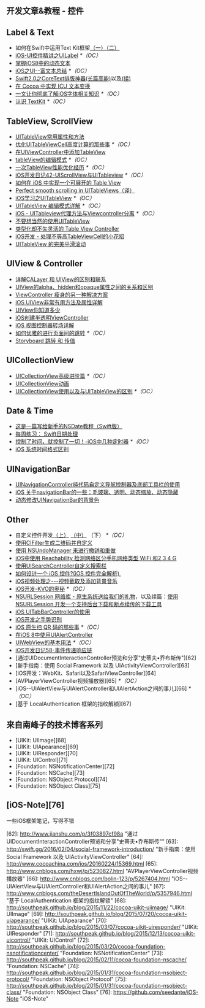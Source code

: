 ## 开发文章&教程 - 控件

## Label & Text
- 如何在Swift中运用Text Kit框架[（一）][1][（二）][2]
- [iOS-UI控件精讲之UILabel][3] _\*（OC）_
- [掌握iOS8中的动态文本][4]
- [iOS之UI--富文本总结][5] _\*（OC）_
- [Swift2.0之CoreText排版神器(长篇高能)][6]以及[(续)][7]
- [在 Cocoa 中实现 ICU 文本变换][8]
- [一文让你彻底了解iOS字体相关知识][9] _\*（OC）_
- [认识 TextKit][10] _\*（OC）_

## TableView, ScrollView
- [UITableView常用属性和方法][11]
- [优化UITableViewCell高度计算的那些事][12] _\*（OC）_
- [在UIViewController中添加TableView][13]
- [tableView的编辑模式][14] _\*（OC）_
- [一次TableView性能优化经历][15] _\*（OC）_
- [iOS开发日记42-UIScrollView与UITableview][16] _\*（OC）_
- [如何在 iOS 中实现一个可展开的 Table View][17]
- [Perfect smooth scrolling in UITableViews（译）][18]
- [iOS学习之UITableView][19] _\*（OC）_
- [UITableView 编辑模式详解][20] _\*（OC）_
- [iOS - UITableview代理方法与Viewcontroller分离][21] _\*（OC）_
- [不要想当然的使用UITableView][22]
- [类型化却不失灵活的 Table View Controller][23]
- [iOS开发 - 处理不等高TableViewCell的小花招][24]
- [UITableView 的完美平滑滚动][25]

## UIView & Controller
- [详解CALayer 和 UIView的区别和联系][26]
- [UIView的alpha、hidden和opaque属性之间的关系和区别][27]
- [ViewController 瘦身的另一种解决方案][28]
- [iOS UIView非常有用方法及属性详解][29]
- [UIView你知道多少][30]
- [iOS创建半透明ViewController][31]
- [iOS 视图控制器转场详解][32]
- [如何优雅的进行页面间的跳转][33] _\*（OC）_
- [Storyboard 跳转 和 传值][34]

## UICollectionView
- [UICollectionView高级进阶篇][35] _\*（OC）_
- [UICollectionView动画][36]
- [UICollectionView使用以及与UITableView的区别][37] _\*（OC）_

## Date & Time
- [这是一篇写给新手的NSDate教程（Swift版）][38]
- [每周练习： Swift日期处理][39]
- [控制了时间，就控制了一切！-iOS中几种定时器][40] _\*（OC）_
- [iOS 系统时间格式区别][41]

## UINavigationBar
- [UINavigationController纯代码自定义导航控制器及底部工具栏的使用][42]
- [iOS 关于navigationBar的一些：毛玻璃、透明、动态缩放、动态隐藏][43]
- [动态修改UINavigationBar的背景色][44]

## Other
- 自定义控件开发[（上）][45] [（中）][46] （下） _\*（OC）_
- [使用CIFilter生成二维码并自定义][47]　
- [使用 NSUndoManager 来进行撤销和重做][48]
- [iOS中使用 Reachability 检测网络区分手机网络类型 WiFi 和2 3 4 G][49]
- [使用UISearchController自定义搜索栏][50]
- [如何设计一个 iOS 控件?(iOS 控件完全解析) ][51]
- [iOS视频处理之---视频截取及添加背景音乐][52]
- [iOS开发-KVO的奥秘][53] _\*（OC）_
- [NSURLSession 网络库 - 原生系统送给我们的礼物][54]，以及续篇：[使用 NSURLSession 开发一个支持后台下载和断点续传的下载工具][55]
- [iOS UITabBarController的使用][56]
- [iOS开发之手势识别][57]
- [iOS 原生扫 QR 码的那些事][58] _\*（OC）_
- [在iOS 8中使用UIAlertController][59]
- [UIWebView的基本用法][60] _\*（OC）_
- [iOS开发日记58-事件传递响应链][61]
- [通过UIDocumentInteractionController预览和分享"史蒂夫•乔布斯传"][62]
- [新手指南：使用 Social Framework 以及 UIActivityViewController][63]
- [iOS开发：WebKit、Safari以及SafariViewController][64]
- [AVPlayerViewController视频播放器][65] _\*（OC）_
- [iOS--UIAlertView与UIAlertController和UIAlertAction之间的事儿][66] _\*（OC）_
- [基于 LocalAuthentication 框架的指纹解锁][67]

## 来自南峰子的技术博客系列
- [UIKit: UIImage][68]
- [UIKit: UIApearance][69]
- [UIKit: UIResponder][70]
- [UIKit: UIControl][71]
- [Foundation: NSNotificationCenter][72]
- [Foundation: NSCache][73]
- [Foundation: NSObject Protocol][74]
- [Foundation: NSObject Class][75]

## [iOS-Note][76]
一些iOS框架笔记，写得不错

[1]:	http://www.devtalking.com/articles/text-kit-tutorial-in-swift-1/
[2]:	http://www.devtalking.com/articles/text-kit-tutorial-in-swift-2/
[3]:	http://www.cnblogs.com/iyou/p/4936606.html "iOS-UI控件精讲之UILabel"
[4]:	http://www.devtf.cn/?p=1199 "掌握iOS8中的动态文本"
[5]:	http://www.cnblogs.com/goodboy-heyang/p/5143135.html "iOS之UI--富文本总结"
[6]:	http://allluckly.cn/%E6%8A%95%E7%A8%BF/tuogao14 "Swift2.0之CoreText排版神器(长篇高能)January 31, 2016"
[7]:	http://allluckly.cn/%E6%8A%95%E7%A8%BF/tuogao17 "Swift2.0之CoreText排版神器(续)February 05, 2016"
[8]:	http://swift.gg/2016/02/23/cocoa-icu-text-transforms/ "在 Cocoa 中实现 ICU 文本变换"
[9]:	http://www.cnblogs.com/dsxniubility/p/4699352.html
[10]:	http://blog.jobbole.com/51965/
[11]:	http://beauty-soft.net/blog/ceiba/Ios/20140102/680.html
[12]:	http://blog.sunnyxx.com/2015/05/17/cell-height-calculation/
[13]:	http://conanwhf.gitcafe.io/2015/09/12/AddTableViewInUIViewController/
[14]:	http://www.cnblogs.com/1079062429lm/p/4820605.html
[15]:	http://yyny.me/ios/%E4%B8%80%E6%AC%A1TableView%E6%80%A7%E8%83%BD%E4%BC%98%E5%8C%96%E7%BB%8F%E5%8E%86/
[16]:	http://www.cnblogs.com/Twisted-Fate/p/4933135.html "iOS开发日记42-UIScrollView与UITableview"
[17]:	http://swift.gg/2015/12/03/expandable-table-view/ "如何在 iOS 中实现一个可展开的 Table View"
[18]:	http://southpeak.github.io/blog/2015/12/20/perfect-smooth-scrolling-in-uitableviews/ "Perfect smooth scrolling in UITableViews"
[19]:	http://www.cnblogs.com/zhenzhen123/p/5071743.html "iOS学习之UITableView"
[20]:	http://segmentfault.com/a/1190000004192662 "UITableView 编辑模式详解"
[21]:	http://www.jianshu.com/p/1ef24db79b48 "iOS - UITableview代理方法与Viewcontroller分离"
[22]:	http://sergiochan.xyz/2016/02/16/%E4%B8%8D%E8%A6%81%E6%83%B3%E5%BD%93%E7%84%B6%E7%9A%84%E5%B0%B1%E4%BD%BF%E7%94%A8UITableView/ "不要想当然的使用UITableView"
[23]:	http://www.cocoachina.com/ios/20160317/15702.html
[24]:	http://www.jianshu.com/p/a0342ee86431 "iOS开发 - 处理不等高TableViewCell的小花招"
[25]:	http://ios.jobbole.com/84360/
[26]:	http://www.jianshu.com/p/079e5cf0f014
[27]:	http://blog.csdn.net/martin_liang/article/details/40739845 "UIView的alpha、hidden和opaque属性之间的关系和区别"
[28]:	http://www.cocoachina.com/ios/20151116/14010.html
[29]:	http://blog.csdn.net/kingsley_cxz/article/details/9323327 "iOS UIView非常有用方法及属性详解"
[30]:	http://www.cnblogs.com/likwo/archive/2011/06/18/2084192.html "UIView你知道多少"
[31]:	http://miketech.it/ios-transparent-viewcontroller/
[32]:	https://github.com/seedante/iOS-Note/wiki/ViewController-Transition
[33]:	http://gaonan.me/2015/07/23/%E5%A6%82%E4%BD%95%E4%BC%98%E9%9B%85%E7%9A%84%E8%BF%9B%E8%A1%8C%E9%A1%B5%E9%9D%A2%E9%97%B4%E7%9A%84%E8%B7%B3%E8%BD%AC/
[34]:	http://www.cnblogs.com/pinecoder/p/5039777.html "Storyboard 跳转 和 传值"
[35]:	http://www.olinone.com/?p=280
[36]:	http://www.liuchungui.com/blog/2015/11/24/uicollectionviewdong-hua/ "UICollectionView动画"
[37]:	http://www.cnblogs.com/salam/p/5192576.html "UICollectionView使用以及与UITableView的区别"
[38]:	http://www.cocoachina.com/swift/20151126/14430.html "这是一篇写给新手的NSDate教程（Swift版）"
[39]:	https://github.com/icepy/_posts/issues/9 "每周练习： Swift日期处理"
[40]:	http://www.jianshu.com/p/21d351116587?sukey=fc78a68049a14bb2ca76044920265548313e975e28c8fd2be59c5e2cadecfddefd0bb6dab6853db6a6f72a8f3bee76a6
[41]:	http://www.cnblogs.com/simple-life-no1/p/4192311.html "iOS 系统时间格式区别"
[42]:	http://www.cnblogs.com/brance/p/4964769.html "swift-UINavigationController纯代码自定义导航控制器及底部工具栏的使用"
[43]:	http://www.jianshu.com/p/b2585c37e14b "iOS 关于navigationBar的一些：毛玻璃、透明、动态缩放、动态隐藏"
[44]:	http://tech.glowing.com/cn/change-uinavigationbar-backgroundcolor-dynamically/ "动态修改UINavigationBar的背景色"
[45]:	http://www.cnblogs.com/maomishen/p/4924726.html
[46]:	http://www.cnblogs.com/maomishen/p/4934742.html
[47]:	http://blog.yourtion.com/custom-cifilter-qrcode-generator.html
[48]:	http://swift.gg/2015/11/10/ios-undo-and-redo-with-nsundomanager/ "使用 NSUndoManager 来进行撤销和重做"
[49]:	http://www.cnblogs.com/jgCho/p/4959657.html "iOS中使用 Reachability 检测网络区分手机网络类型 WiFi 和2 3 4 G"
[50]:	http://swift.gg/2015/09/11/custom_search_bar_tutorial/ "使用UISearchController自定义搜索栏"
[51]:	http://blog.csdn.net/zhangao0086/article/details/45622875
[52]:	http://www.jianshu.com/p/aefacc2cf039 "iOS视频处理之---视频截取及添加背景音乐"
[53]:	http://www.jianshu.com/p/742b4b248da9 "iOS开发-KVO的奥秘"
[54]:	http://swiftcafe.io/2015/12/20/nsurlsession/ "NSURLSession 网络库 - 原生系统送给我们的礼物"
[55]:	http://swiftcafe.io/2015/12/23/nsurlsession-app/ "使用 NSURLSession 开发一个支持后台下载和断点续传的下载工具"
[56]:	http://www.cnblogs.com/jukaiit/p/5066468.html "iOS UITabBarController的使用"
[57]:	http://ios.jobbole.com/83338/
[58]:	http://c0ming.me/qr-code-scan/
[59]:	http://www.cnblogs.com/jgCho/p/5085016.html "在iOS 8中使用UIAlertController"
[60]:	http://www.cnblogs.com/MasterPeng/p/5009523.html "UIWebView的基本用法"
[61]:	http://www.cnblogs.com/Twisted-Fate/p/5088314.html "iOS开发日记58-事件传递响应链"
[62]:	http://www.jianshu.com/p/3f03897cf98a "通过UIDocumentInteractionController预览和分享"史蒂夫•乔布斯传""
[63]:	http://swift.gg/2016/02/04/social-framework-introduction/ "新手指南：使用 Social Framework 以及 UIActivityViewController"
[64]:	http://www.cocoachina.com/ios/20160224/15369.html
[65]:	http://www.cnblogs.com/hxwj/p/5230827.html "AVPlayerViewController视频播放器"
[66]:	http://www.cnblogs.com/bolin-123/p/5267404.html "iOS--UIAlertView与UIAlertController和UIAlertAction之间的事儿"
[67]:	http://www.cnblogs.com/theDesertIslandOutOfTheWorld/p/5357946.html "基于 LocalAuthentication 框架的指纹解锁"
[68]:	http://southpeak.github.io/blog/2015/11/22/cocoa-uikit-uiimage/ "UIKit: UIImage"
[69]:	http://southpeak.github.io/blog/2015/07/20/cocoa-uikit-uiapearance/ "UIKit: UIApearance"
[70]:	http://southpeak.github.io/blog/2015/03/07/cocoa-uikit-uiresponder/ "UIKit: UIResponder"
[71]:	http://southpeak.github.io/blog/2015/12/13/cocoa-uikit-uicontrol/ "UIKit: UIControl"
[72]:	http://southpeak.github.io/blog/2015/03/20/cocoa-foundation-nsnotificationcenter/ "Foundation: NSNotificationCenter"
[73]:	http://southpeak.github.io/blog/2015/02/11/cocoa-foundation-nscache/ "Foundation: NSCache"
[74]:	http://southpeak.github.io/blog/2015/01/31/cocoa-foundation-nsobject-protocol/ "Foundation: NSObject Protocol"
[75]:	http://southpeak.github.io/blog/2015/01/31/cocoa-foundation-nsobject-class/ "Foundation: NSObject Class"
[76]:	https://github.com/seedante/iOS-Note "iOS-Note"